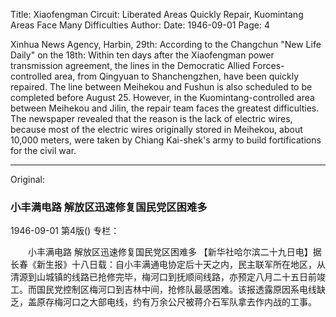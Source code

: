 Title: Xiaofengman Circuit: Liberated Areas Quickly Repair, Kuomintang Areas Face Many Difficulties
Author:
Date: 1946-09-01
Page: 4

Xinhua News Agency, Harbin, 29th: According to the Changchun "New Life Daily" on the 18th: Within ten days after the Xiaofengman power transmission agreement, the lines in the Democratic Allied Forces-controlled area, from Qingyuan to Shanchengzhen, have been quickly repaired. The line between Meihekou and Fushun is also scheduled to be completed before August 25. However, in the Kuomintang-controlled area between Meihekou and Jilin, the repair team faces the greatest difficulties. The newspaper revealed that the reason is the lack of electric wires, because most of the electric wires originally stored in Meihekou, about 10,000 meters, were taken by Chiang Kai-shek's army to build fortifications for the civil war.



<hr /> 

Original: 


### 小丰满电路  解放区迅速修复国民党区困难多

1946-09-01
第4版()
专栏：

　　小丰满电路
    解放区迅速修复国民党区困难多
    【新华社哈尔滨二十九日电】据长春《新生报》十八日载：自小丰满通电协定后十天之内，民主联军所在地区，从清源到山城镇的线路已抢修完毕，梅河口到抚顺间线路，亦预定八月二十五日前竣工。而国民党控制区梅河口到吉林中间，抢修队最感困难。该报透露原因系电线缺乏，盖原存梅河口之大部电线，约有万余公尺被蒋介石军队拿去作内战的工事。
